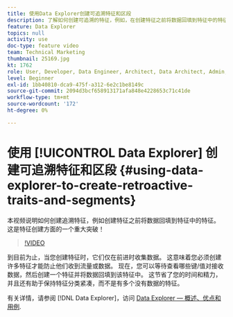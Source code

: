 ```yaml
---
title: 使用Data Explorer创建可追溯特征和区段
description: 了解如何创建可追溯的特征，例如，在创建特征之前将数据回填到特征中的特征。 这是特征创建方面的一个重大突破！
feature: Data Explorer
topics: null
activity: use
doc-type: feature video
team: Technical Marketing
thumbnail: 25169.jpg
kt: 1762
role: User, Developer, Data Engineer, Architect, Data Architect, Admin, Leader
level: Beginner
exl-id: 1bb40810-dca9-475f-a312-6e2c1be8149c
source-git-commit: 2094d3bcf658913171afa848e4228653c71c41de
workflow-type: tm+mt
source-wordcount: '172'
ht-degree: 0%

---
```


# 使用 [!UICONTROL Data Explorer] 创建可追溯特征和区段 {#using-data-explorer-to-create-retroactive-traits-and-segments}

本视频说明如何创建追溯特征，例如创建特征之前将数据回填到特征中的特征。 这是特征创建方面的一个重大突破！

>[!VIDEO](https://video.tv.adobe.com/v/25169/?quality=12)

到目前为止，当您创建特征时，它们仅在前进时收集数据。 这意味着您必须创建许多特征才能防止他们收到流量或数据。 现在，您可以等待查看哪些键/值对接收数据，然后创建一个特征并将数据回填到该特征中。 这节省了您的时间和精力，并且还有助于保持特征分类紧凑，而不是有多个没有数据的特征。

有关详情，请参阅 [!DNL Data Explorer]，访问 [Data Explorer — 概述、优点和用例](https://experiencecloud.adobe.com/resources/help/en_US/aam/data-explorer.html).
